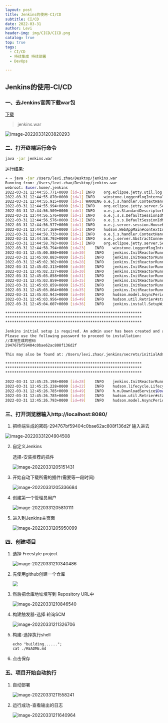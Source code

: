 ```yaml
---
layout: post
title: Jenkins的使用-CI/CD
subtitle: CI/CD
date: 2022-03-31
author: Levi
header-img: img/CICD/CICD.png
catalog: true
top: true
tags:
  - CI/CD
  - 持续集成 持续部署
  - DevOps

---
```




## Jenkins的使用-CI/CD

### 一、去Jenkins官网下载war包

[下载](https://www.jenkins.io/download/)

> jenkins.war

![image-20220331203820293](https://cdn.jsdelivr.net/gh/Levi0219/note-photo/image-20220331203820293.png)



### 二、打开终端运行命令

```bash
java -jar jenkins.war
```



运行结果:

```bash
➜ ~ java -jar /Users/levi.zhao/Desktop/jenkins.war
Running from: /Users/levi.zhao/Desktop/jenkins.war
webroot: $user.home/.jenkins
2022-03-31 12:44:55.771+0000 [id=1]	INFO	org.eclipse.jetty.util.log.Log#initialized: Logging initialized @622ms to org.eclipse.jetty.util.log.JavaUtilLog
2022-03-31 12:44:55.870+0000 [id=1]	INFO	winstone.Logger#logInternal: Beginning extraction from war file
2022-03-31 12:44:55.915+0000 [id=1]	WARNING	o.e.j.s.handler.ContextHandler#setContextPath: Empty contextPath
2022-03-31 12:44:55.994+0000 [id=1]	INFO	org.eclipse.jetty.server.Server#doStart: jetty-9.4.43.v20210629; built: 2021-06-30T11:07:22.254Z; git: 526006ecfa3af7f1a27ef3a288e2bef7ea9dd7e8; jvm 1.8.0_281-b09
2022-03-31 12:44:56.509+0000 [id=1]	INFO	o.e.j.w.StandardDescriptorProcessor#visitServlet: NO JSP Support for /, did not find org.eclipse.jetty.jsp.JettyJspServlet
2022-03-31 12:44:56.576+0000 [id=1]	INFO	o.e.j.s.s.DefaultSessionIdManager#doStart: DefaultSessionIdManager workerName=node0
2022-03-31 12:44:56.576+0000 [id=1]	INFO	o.e.j.s.s.DefaultSessionIdManager#doStart: No SessionScavenger set, using defaults
2022-03-31 12:44:56.577+0000 [id=1]	INFO	o.e.j.server.session.HouseKeeper#startScavenging: node0 Scavenging every 600000ms
2022-03-31 12:44:57.169+0000 [id=1]	INFO	hudson.WebAppMain#contextInitialized: Jenkins home directory: /Users/levi.zhao/.jenkins found at: $user.home/.jenkins
2022-03-31 12:44:58.733+0000 [id=1]	INFO	o.e.j.s.handler.ContextHandler#doStart: Started w.@28d18df5{Jenkins v2.332.1,/,file:///Users/levi.zhao/.jenkins/war/,AVAILABLE}{/Users/levi.zhao/.jenkins/war}
2022-03-31 12:44:58.793+0000 [id=1]	INFO	o.e.j.server.AbstractConnector#doStart: Started ServerConnector@6ea12c19{HTTP/1.1, (http/1.1)}{0.0.0.0:8080}
2022-03-31 12:44:58.793+0000 [id=1]	INFO	org.eclipse.jetty.server.Server#doStart: Started @3645ms
2022-03-31 12:44:58.794+0000 [id=23]	INFO	winstone.Logger#logInternal: Winstone Servlet Engine running: controlPort=disabled
2022-03-31 12:45:00.880+0000 [id=30]	INFO	jenkins.InitReactorRunner$1#onAttained: Started initialization
2022-03-31 12:45:00.883+0000 [id=35]	INFO	jenkins.InitReactorRunner$1#onAttained: Listed all plugins
2022-03-31 12:45:02.302+0000 [id=28]	INFO	jenkins.InitReactorRunner$1#onAttained: Prepared all plugins
2022-03-31 12:45:02.313+0000 [id=30]	INFO	jenkins.InitReactorRunner$1#onAttained: Started all plugins
2022-03-31 12:45:02.327+0000 [id=30]	INFO	jenkins.InitReactorRunner$1#onAttained: Augmented all extensions
2022-03-31 12:45:03.858+0000 [id=31]	INFO	jenkins.InitReactorRunner$1#onAttained: System config loaded
2022-03-31 12:45:03.859+0000 [id=35]	INFO	jenkins.InitReactorRunner$1#onAttained: System config adapted
2022-03-31 12:45:03.859+0000 [id=35]	INFO	jenkins.InitReactorRunner$1#onAttained: Loaded all jobs
2022-03-31 12:45:03.864+0000 [id=35]	INFO	jenkins.InitReactorRunner$1#onAttained: Configuration for all jobs updated
2022-03-31 12:45:03.943+0000 [id=49]	INFO	hudson.model.AsyncPeriodicWork#lambda$doRun$1: Started Download metadata
2022-03-31 12:45:03.956+0000 [id=49]	INFO	hudson.util.Retrier#start: Attempt #1 to do the action check updates server
2022-03-31 12:45:04.607+0000 [id=36]	INFO	jenkins.install.SetupWizard#init:

*************************************************************
*************************************************************
*************************************************************

Jenkins initial setup is required. An admin user has been created and a password generated.
Please use the following password to proceed to installation:
//本地生成的密码
294767bf59404c0bae62ac808f136d2f

This may also be found at: /Users/levi.zhao/.jenkins/secrets/initialAdminPassword

*************************************************************
*************************************************************
*************************************************************

2022-03-31 12:45:25.198+0000 [id=28]	INFO	jenkins.InitReactorRunner$1#onAttained: Completed initialization
2022-03-31 12:45:25.228+0000 [id=22]	INFO	hudson.lifecycle.Lifecycle#onReady: Jenkins is fully up and running
2022-03-31 12:45:26.785+0000 [id=49]	INFO	h.m.DownloadService$Downloadable#load: Obtained the updated data file for hudson.tasks.Maven.MavenInstaller
2022-03-31 12:45:26.785+0000 [id=49]	INFO	hudson.util.Retrier#start: Performed the action check updates server successfully at the attempt #1
2022-03-31 12:45:26.793+0000 [id=49]	INFO	hudson.model.AsyncPeriodicWork#lambda$doRun$1: Finished Download metadata. 22,849 ms
```



### 三、打开浏览器输入http://localhost:8080/

1.  把终端生成的密码-294767bf59404c0bae62ac808f136d2f  输入进去

   ![image-20220331204904508](https://cdn.jsdelivr.net/gh/Levi0219/note-photo/image-20220331204904508-20220331205034176.png)

   
   

2. 自定义Jenkins

   选择-安装推荐的插件

   ![image-20220331205151431](https://cdn.jsdelivr.net/gh/Levi0219/note-photo/image-20220331205151431.png)

   

3. 开始自动下载所需的插件(需要等一段时间)

   ![image-20220331205336684](https://cdn.jsdelivr.net/gh/Levi0219/note-photo/image-20220331205336684.png)

   

   

4. 创建第一个管理员用户

   ![image-20220331205810111](https://cdn.jsdelivr.net/gh/Levi0219/note-photo/image-20220331205810111.png)

   

   

5. 进入到Jenkins主页面

   ![image-20220331205950099](https://cdn.jsdelivr.net/gh/Levi0219/note-photo/image-20220331205950099.png)
   



 

### 四、创建项目

1. 选择 Freestyle project

   ![image-20220331210340486](https://cdn.jsdelivr.net/gh/Levi0219/note-photo/image-20220331210340486.png)
   

2. 先使用github创建一个仓库

   ![](https://cdn.jsdelivr.net/gh/Levi0219/note-photo/image-20220331210547037.png)
   

3. 然后把仓库地址填写到 Repository URL中

   ![image-20220331210846540](https://cdn.jsdelivr.net/gh/Levi0219/note-photo/image-20220331210846540-20220331211152512.png)
   

4. 构建触发器-选择 轮询SCM

   ![image-20220331211326706](https://cdn.jsdelivr.net/gh/Levi0219/note-photo/image-20220331211326706.png)
   

5. 构建-选择执行shell

   ```shell
   echo "building......";
   cat ./README.md
   ```

   

6. 点击保存



### 五、项目开始自动执行

1. 自动部署

   ![image-20220331211558241](https://cdn.jsdelivr.net/gh/Levi0219/note-photo/image-20220331211558241.png)

   

2. 运行成功-查看输出的日志

   ![image-20220331211640964](https://cdn.jsdelivr.net/gh/Levi0219/note-photo/image-20220331211640964.png)

